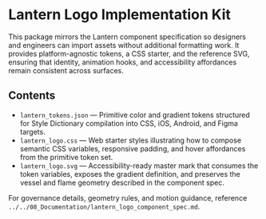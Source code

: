 # Lantern Logo Implementation Kit

This package mirrors the Lantern component specification so designers and engineers can import assets without additional formatting work. It provides platform-agnostic tokens, a CSS starter, and the reference SVG, ensuring that identity, animation hooks, and accessibility affordances remain consistent across surfaces.

## Contents

- `lantern_tokens.json` — Primitive color and gradient tokens structured for Style Dictionary compilation into CSS, iOS, Android, and Figma targets.
- `lantern_logo.css` — Web starter styles illustrating how to compose semantic CSS variables, responsive padding, and hover affordances from the primitive token set.
- `lantern_logo.svg` — Accessibility-ready master mark that consumes the token variables, exposes the gradient definition, and preserves the vessel and flame geometry described in the component spec.

For governance details, geometry rules, and motion guidance, reference `../../08_Documentation/lantern_logo_component_spec.md`.
